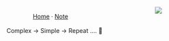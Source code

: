 <img align="right" src="https://github-readme-stats.vercel.app/api/top-langs/?username=CottonCandyZ&layout=compact">


<p align="center">
  <a href='https://home.nanachi.moe'>Home</a>
  ·
  <a href='https://cottoncandyz.notion.site'>Note</a>
  <br/>
  <br/>
  Complex → Simple → Repeat .... 🔁
</p>
